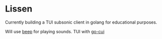 # Lissen

Currently building a TUI subsonic client in golang for educational purposes.

Will use [beep](https://github.com/gopxl/beep) for playing sounds.
TUI with [go-cui](https://github.com/jroimartin/gocui)
